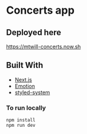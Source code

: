 # Concerts app

## Deployed here

https://mtwill-concerts.now.sh

## Built With

- [Next.js](https://nextjs.org)
- [Emotion](https://emotion.sh)
- [styled-system](https://jxnblk.com/styled-system/)

### To run locally

```
npm install
npm run dev
```
